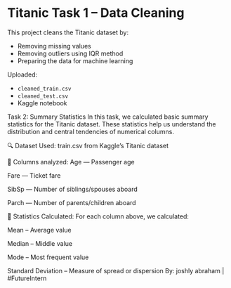 # Titanic Task 1 – Data Cleaning

This project cleans the Titanic dataset by:
- Removing missing values
- Removing outliers using IQR method
- Preparing the data for machine learning

Uploaded:
- `cleaned_train.csv`
- `cleaned_test.csv`
- Kaggle notebook


Task 2: Summary Statistics
In this task, we calculated basic summary statistics for the Titanic dataset. These statistics help us understand the distribution and central tendencies of numerical columns.

🔍 Dataset Used:
train.csv from Kaggle’s Titanic dataset

📌 Columns analyzed:
Age — Passenger age

Fare — Ticket fare

SibSp — Number of siblings/spouses aboard

Parch — Number of parents/children aboard

🧮 Statistics Calculated:
For each column above, we calculated:

Mean – Average value

Median – Middle value

Mode – Most frequent value

Standard Deviation – Measure of spread or dispersion
By: joshly abraham | #FutureIntern
